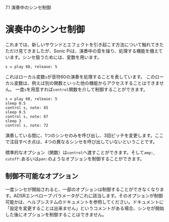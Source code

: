 7.1 演奏中のシンセ制御

# 演奏中のシンセ制御

これまでは、新しいサウンドとエフェクトを引き起こす方法について触れてきたただけ見てきましたが、Sonic Piは、演奏中の音を操り、処理する機能を備えています。シンセ扱うためには、変数を用います。

```
s = play 60, release: 5
```

これはローカル変数`s`が音符60の演奏を処理することを表しています。
このローカル変数は、例えば別の関数といった他の機能からアクセスすることはできません。
一度`s`を用意すれば`control`関数を介して制御することができます。

```
s = play 60, release: 5
sleep 0.5
control s, note: 65
sleep 0.5
control s, note: 67
sleep 3
control s, note: 72
```

演奏している間に、1つのシンセのみを呼び出し、3回ピッチを変更します。ここで注目すべき点は、4つの異なるシンセを呼び出していないということです。

標準的なオプション（関数）は`control`へ渡すことができます。そして`amp:`, `cutoff:`あるいは`pan:`のようなオプションを制御することができます。

## 制御不可能なオプション

一度シンセが開始されると、一部のオプションは制御することができなくなります。ADSRエンベロープ·パラメータがこれに該当します。そのオプションが制御可能かは、ヘルプシステムのドキュメントを参照してください。ドキュメントに「設定を変更することは出来ません」というコメントがある場合、シンセが開始した後にオプションを制御することはできません。
